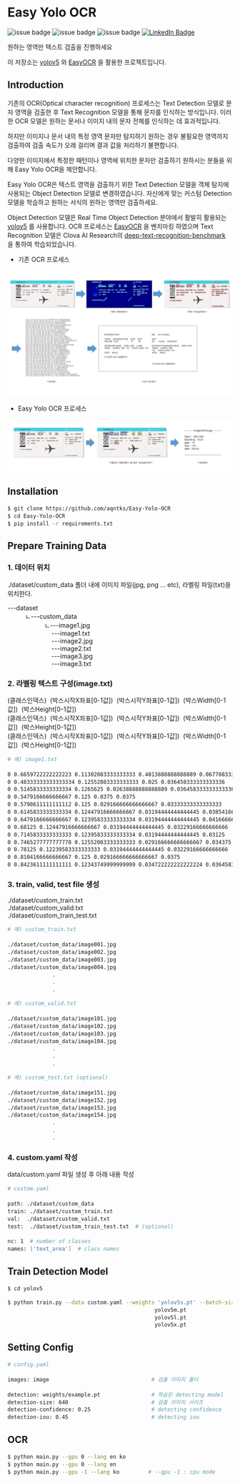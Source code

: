 # Easy Yolo OCR

![issue badge](https://img.shields.io/github/license/aqntks/recog)
![issue badge](https://img.shields.io/badge/build-passing-brightgreen)
![issue badge](https://img.shields.io/badge/%EB%8B%A4%EA%B5%AD%EC%96%B4-%EC%A7%80%EC%9B%90-yellow)
[![LinkedIn Badge](http://img.shields.io/badge/LinkedIn-@InpyoHong-0072b1?style=flat&logo=linkedin&link=https://www.linkedin.com/in/inpyo-hong-886781212/)](https://www.linkedin.com/in/inpyo-hong-886781212/)

원하는 영역만 텍스트 검출을 진행하세요  

이 저장소는 [yolov5](https://github.com/ultralytics/yolov5) 와 [EasyOCR](https://github.com/JaidedAI/EasyOCR) 을 활용한 프로젝트입니다.


## Introduction

기존의 OCR(Optical character recognition) 프로세스는 Text Detection 모델로 문자 영역을 검출한 후 Text Recognition 모델을 통해 문자를 인식하는 방식입니다. 이러한 OCR 모델은 원하는 문서나 이미지 내의 문자 전체를 인식하는 데 효과적입니다.    

하지만 이미지나 문서 내의 특정 영역 문자만 탐지하기 원하는 경우 불필요한 영역까지 검출하여 검출 속도가 오래 걸리며 결과 값을 처리하기 불편합니다.

다양한 이미지에서 특정한 패턴이나 영역에 위치한 문자만 검출하기 원하시는 분들을 위해 Easy Yolo OCR을 제안합니다.

Easy Yolo OCR은 텍스트 영역을 검출하기 위한 Text Detection 모델을 객체 탐지에 사용되는 Object Detection 모델로 변경하였습니다. 자신에게 맞는 커스텀 Detection 모델을 학습하고 원하는 서식의 원하는 영역만 검출하세요.

Object Detection 모델은 Real Time Object Detection 분야에서 활발히 활용되는 [yolov5](https://github.com/ultralytics/yolov5) 를 사용합니다. OCR 프로세스는 [EasyOCR](https://github.com/JaidedAI/EasyOCR) 을 벤치마킹 하였으며 Text Recognition 모델은 Clova AI Research의 [deep-text-recognition-benchmark](https://github.com/clovaai/deep-text-recognition-benchmark) 을 통하여 학습되었습니다.

- 기존 OCR 프로세스

![](res/original.jpg)

- Easy Yolo OCR 프로세스

![](res/easyyoloocr.jpg)


## Installation


``` bash
$ git clone https://github.com/aqntks/Easy-Yolo-OCR
$ cd Easy-Yolo-OCR
$ pip install -r requirements.txt
```

## Prepare Training Data
### 1. 데이터 위치
./dataset/custom_data 폴더 내에 이미지 파일(jpg, png ... etc), 라벨링 파일(txt)을 위치한다.

---dataset\
&nbsp;&nbsp;&nbsp;&nbsp;&nbsp;&nbsp;&nbsp;&nbsp;&nbsp;&nbsp;ㄴ---custom_data\
&nbsp;&nbsp;&nbsp;&nbsp;&nbsp;&nbsp;&nbsp;&nbsp;&nbsp;&nbsp;&nbsp;&nbsp;&nbsp;&nbsp;&nbsp;&nbsp;&nbsp;&nbsp;&nbsp;&nbsp;&nbsp;ㄴ---image1.jpg\
&nbsp;&nbsp;&nbsp;&nbsp;&nbsp;&nbsp;&nbsp;&nbsp;&nbsp;&nbsp;&nbsp;&nbsp;&nbsp;&nbsp;&nbsp;&nbsp;&nbsp;&nbsp;&nbsp;&nbsp;&nbsp;&nbsp;&nbsp;&nbsp;&nbsp;---image1.txt\
&nbsp;&nbsp;&nbsp;&nbsp;&nbsp;&nbsp;&nbsp;&nbsp;&nbsp;&nbsp;&nbsp;&nbsp;&nbsp;&nbsp;&nbsp;&nbsp;&nbsp;&nbsp;&nbsp;&nbsp;&nbsp;&nbsp;&nbsp;&nbsp;&nbsp;---image2.jpg\
&nbsp;&nbsp;&nbsp;&nbsp;&nbsp;&nbsp;&nbsp;&nbsp;&nbsp;&nbsp;&nbsp;&nbsp;&nbsp;&nbsp;&nbsp;&nbsp;&nbsp;&nbsp;&nbsp;&nbsp;&nbsp;&nbsp;&nbsp;&nbsp;&nbsp;---image2.txt\
&nbsp;&nbsp;&nbsp;&nbsp;&nbsp;&nbsp;&nbsp;&nbsp;&nbsp;&nbsp;&nbsp;&nbsp;&nbsp;&nbsp;&nbsp;&nbsp;&nbsp;&nbsp;&nbsp;&nbsp;&nbsp;&nbsp;&nbsp;&nbsp;&nbsp;---image3.jpg\
&nbsp;&nbsp;&nbsp;&nbsp;&nbsp;&nbsp;&nbsp;&nbsp;&nbsp;&nbsp;&nbsp;&nbsp;&nbsp;&nbsp;&nbsp;&nbsp;&nbsp;&nbsp;&nbsp;&nbsp;&nbsp;&nbsp;&nbsp;&nbsp;&nbsp;---image3.txt

### 2. 라벨링 텍스트 구성(image.txt)
(클래스인덱스)&nbsp;&nbsp;(박스시작X좌표[0-1값])&nbsp;&nbsp;(박스시작Y좌표[0-1값])&nbsp;&nbsp;(박스Width[0-1값])&nbsp;&nbsp;(박스Height[0-1값])\
(클래스인덱스)&nbsp;&nbsp;(박스시작X좌표[0-1값])&nbsp;&nbsp;(박스시작Y좌표[0-1값])&nbsp;&nbsp;(박스Width[0-1값])&nbsp;&nbsp;(박스Height[0-1값])\
(클래스인덱스)&nbsp;&nbsp;(박스시작X좌표[0-1값])&nbsp;&nbsp;(박스시작Y좌표[0-1값])&nbsp;&nbsp;(박스Width[0-1값])&nbsp;&nbsp;(박스Height[0-1값])
                         
```bash
# 예) image1.txt 

0 0.6659722222222223 0.11302083333333333 0.4013888888888889 0.06770833333333333
0 0.48333333333333334 0.12552083333333333 0.025 0.036458333333333336
0 0.5145833333333334 0.1265625 0.02638888888888889 0.036458333333333336
0 0.5479166666666667 0.125 0.0375 0.0375
0 0.5798611111111112 0.125 0.029166666666666667 0.03333333333333333
0 0.6145833333333334 0.12447916666666667 0.03194444444444445 0.03854166666666667
0 0.6479166666666667 0.12395833333333334 0.03194444444444445 0.041666666666666664
0 0.68125 0.12447916666666667 0.03194444444444445 0.03229166666666666
0 0.7145833333333333 0.12395833333333334 0.03194444444444445 0.03125
0 0.7465277777777778 0.12552083333333333 0.029166666666666667 0.034375
0 0.78125 0.12239583333333333 0.03194444444444445 0.03229166666666666
0 0.8104166666666667 0.125 0.029166666666666667 0.0375
0 0.8423611111111111 0.12343749999999999 0.034722222222222224 0.036458333333333336
```

### 3. train, valid, test file 생성
./dataset/custom_train.txt\
./dataset/custom_valid.txt\
./dataset/custom_train_test.txt

```bash
# 예) custom_train.txt

./dataset/custom_data/image001.jpg
./dataset/custom_data/image002.jpg
./dataset/custom_data/image003.jpg
./dataset/custom_data/image004.jpg
              .
              .
              .
```
```bash
# 예) custom_valid.txt

./dataset/custom_data/image101.jpg
./dataset/custom_data/image102.jpg
./dataset/custom_data/image103.jpg
./dataset/custom_data/image104.jpg
              .
              .
              .
```
```bash
# 예) custom_test.txt (optional)

./dataset/custom_data/image151.jpg
./dataset/custom_data/image152.jpg
./dataset/custom_data/image153.jpg
./dataset/custom_data/image154.jpg
              .
              .
              .
```

### 4. custom.yaml 작성
data/custom.yaml 파일 생성 후 아래 내용 작성

```bash
# custom.yaml

path: ./dataset/custom_data
train: ./dataset/custom_train.txt
val:  ./dataset/custom_valid.txt
test:  ./dataset/custom_train_test.txt  # (optional)

nc: 1  # number of classes
names: ['text_area']  # class names
```

## Train Detection Model
``` bash
$ cd yolov5
```

```bash
$ python train.py --data custom.yaml --weights 'yolov5s.pt' --batch-size 64
                                              yolov5m.pt               40
                                              yolov5l.pt               24
                                              yolov5x.pt               16
```

## Setting Config
```bash
# config.yaml

images: image                                # 검출 이미지 폴더

detection: weights/example.pt                # 학습된 detecting model
detection-size: 640                          # 검출 이미지 사이즈
detection-confidence: 0.25                   # detecting confidence
detection-iou: 0.45                          # detecting iou
```


## OCR

```bash
$ python main.py --gpu 0 --lang en ko
$ python main.py --gpu 0 --lang en
$ python main.py --gpu -1 --lang ko         # --gpu -1 : cpu mode
```

